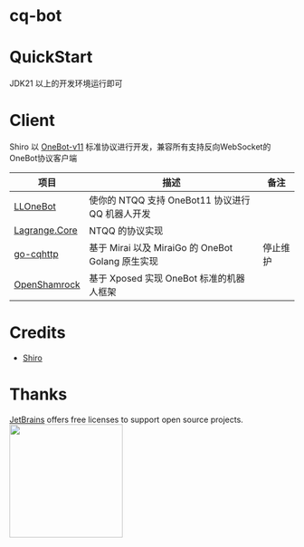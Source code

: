 # cq-bot

# QuickStart
JDK21 以上的开发环境运行即可

# Client

Shiro 以 [OneBot-v11](https://github.com/howmanybots/onebot/tree/master/v11/specs)
标准协议进行开发，兼容所有支持反向WebSocket的OneBot协议客户端

| 项目                                                        | 描述                                              | 备注     |
| ----------------------------------------------------------- | ------------------------------------------------- | -------- |
| [LLOneBot](https://github.com/LLOneBot/LLOneBot)            | 使你的 NTQQ 支持 OneBot11 协议进行 QQ 机器人开发  |          |
| [Lagrange.Core](https://github.com/KonataDev/Lagrange.Core) | NTQQ 的协议实现                                   |          |
| [go-cqhttp](https://github.com/Mrs4s/go-cqhttp)             | 基于 Mirai 以及 MiraiGo 的 OneBot Golang 原生实现 | 停止维护 |
| [OpenShamrock](https://github.com/whitechi73/OpenShamrock)  | 基于 Xposed 实现 OneBot 标准的机器人框架          |          |

# Credits
* [Shiro](https://github.com/MisakaTAT/Shiro)  

# Thanks
[JetBrains](https://www.jetbrains.com/?from=cq-bot) offers free licenses to support open source projects.  
[<img src="https://mikuac.com/images/jetbrains-variant-3.png" width="200"/>](https://www.jetbrains.com/?from=cq-bot)
